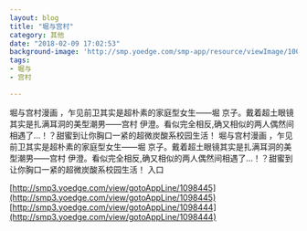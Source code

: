 ```yaml
---
layout: blog
title: "堀与宫村"
category: 其他
date: "2018-02-09 17:02:53"
background-image: 'http://smp.yoedge.com/smp-app/resource/viewImage/1000774appline.png'
tags:
- 堀与
- 宫村

---
```

堀与宫村漫画 ，乍见前卫其实是超朴素的家庭型女生——堀 京子。戴着超土眼镜其实是扎满耳洞的美型潮男——宫村 伊澄。看似完全相反,确又相似的两人偶然间相遇了…！？甜蜜到让你胸口一紧的超微炭酸系校园生活！
堀与宫村漫画 ，乍见前卫其实是超朴素的家庭型女生——堀 京子。戴着超土眼镜其实是扎满耳洞的美型潮男——宫村 伊澄。看似完全相反,确又相似的两人偶然间相遇了…！？甜蜜到让你胸口一紧的超微炭酸系校园生活！
入口

[http://smp3.yoedge.com/view/gotoAppLine/1098445](http://smp3.yoedge.com/view/gotoAppLine/1098445)
[http://smp3.yoedge.com/view/gotoAppLine/1098444](http://smp3.yoedge.com/view/gotoAppLine/1098444)

        
